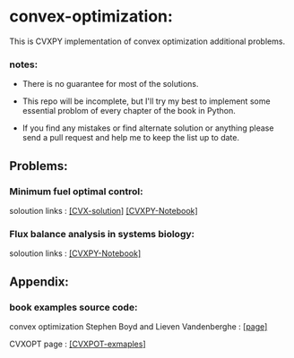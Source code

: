 # convex-optimization:

This is CVXPY implementation of convex optimization additional problems.

### notes:

- There is no guarantee for most of the solutions.


- This repo will be incomplete, but I'll try my best to implement some essential problom of every chapter of the book in Python.

- If you find any mistakes or find alternate solution or anything please send a pull request and help me to keep the list up to date.

## Problems: 
### Minimum fuel optimal control:

soloution links :   [[CVX-solution]](https://see.stanford.edu/materials/lsocoee364a/hw4sol.pdf)
[[CVXPY-Notebook]](https://github.com/arminarj/convex-optimization-boyd/blob/master/Minimum%20fuel%20optimal%20control.ipynb)

### Flux balance analysis in systems biology:

soloution links :   [[CVXPY-Notebook]](https://github.com/arminarj/convex-optimization-boyd/blob/master/Flux_balance_analysis_in_systems_biology.ipynb)

## Appendix:
### book examples source code:

convex optimization Stephen Boyd and Lieven Vandenberghe : [[page]](http://stanford.edu/~boyd/cvxbook/)

CVXOPT page : [[CVXPOT-exmaples]](http://cvxopt.org/examples/index.html#book-examples)
